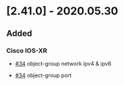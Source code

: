 # [2.41.0] - 2020.05.30

## Added

### Cisco IOS-XR

* [#34](https://github.com/heyglen/network_tech/issues/34) object-group network ipv4 & ipv6

* [#34](https://github.com/heyglen/network_tech/issues/34) object-group port

